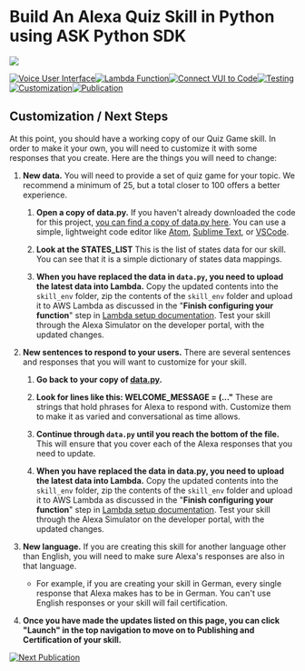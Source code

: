 # Build An Alexa Quiz Skill in Python using ASK Python SDK
<img src="https://m.media-amazon.com/images/G/01/mobile-apps/dex/alexa/alexa-skills-kit/tutorials/quiz-game/header._TTH_.png" />

[![Voice User Interface](https://m.media-amazon.com/images/G/01/mobile-apps/dex/alexa/alexa-skills-kit/tutorials/navigation/1-locked._TTH_.png)](./1-voice-user-interface.md)[![Lambda Function](https://m.media-amazon.com/images/G/01/mobile-apps/dex/alexa/alexa-skills-kit/tutorials/navigation/2-locked._TTH_.png)](./2-lambda-function.md)[![Connect VUI to Code](https://m.media-amazon.com/images/G/01/mobile-apps/dex/alexa/alexa-skills-kit/tutorials/navigation/3-locked._TTH_.png)](./3-connect-vui-to-code.md)[![Testing](https://m.media-amazon.com/images/G/01/mobile-apps/dex/alexa/alexa-skills-kit/tutorials/navigation/4-locked._TTH_.png)](./4-testing.md)[![Customization](https://m.media-amazon.com/images/G/01/mobile-apps/dex/alexa/alexa-skills-kit/tutorials/navigation/5-on._TTH_.png)](./5-customization.md)[![Publication](https://m.media-amazon.com/images/G/01/mobile-apps/dex/alexa/alexa-skills-kit/tutorials/navigation/6-off._TTH_.png)](./6-publication.md)


## Customization / Next Steps

At this point, you should have a working copy of our Quiz Game skill.  In order to make it your own, you will need to customize it with some responses that you create.  Here are the things you will need to change:

1.  **New data.** You will need to provide a set of quiz game for your topic.  We recommend a minimum of 25, but a total closer to 100 offers a better experience.

    1.  **Open a copy of data.py.** If you haven't already downloaded the code for this project, [you can find a copy of data.py here](../lambda/py/alexa/data.py).  You can use a simple, lightweight code editor like [Atom](http://atom.io), [Sublime Text](http://sublimetext.com), or [VSCode](http://code.visualstudio.com).

    2.  **Look at the STATES_LIST**  This is the list of states data for our skill.  You can see that it is a simple dictionary of states data mappings.

    3.  **When you have replaced the data in `data.py`, you need to upload the latest data into Lambda.**  Copy the updated contents into the ``skill_env`` folder, zip the contents of the ``skill_env`` folder and upload it to AWS Lambda as discussed in the "**Finish configuring your function**" step in [Lambda setup documentation](./2-lambda-function.md). Test your skill through the Alexa Simulator on the developer portal, with the updated changes.

2.  **New sentences to respond to your users.** There are several sentences and responses that you will want to customize for your skill.

    1.  **Go back to your copy of [data.py](../lambda/py/alexa/data.py).**

    2.  **Look for lines like this: WELCOME_MESSAGE = (..."** These are strings that hold phrases for Alexa to respond with.  Customize them to make it as varied and conversational as time allows.

    3.  **Continue through ``data.py`` until you reach the bottom of the file.**  This will ensure that you cover each of the Alexa responses that you need to update.
    
    4.  **When you have replaced the data in data.py, you need to upload the latest data into Lambda.**  Copy the updated contents into the ``skill_env`` folder, zip the contents of the ``skill_env`` folder and upload it to AWS Lambda as discussed in the "**Finish configuring your function**" step in [Lambda setup documentation](./2-lambda-function.md). Test your skill through the Alexa Simulator on the developer portal, with the updated changes.

3.  **New language.** If you are creating this skill for another language other than English, you will need to make sure Alexa's responses are also in that language.

    *  For example, if you are creating your skill in German, every single response that Alexa makes has to be in German.  You can't use English responses or your skill will fail certification.

4.  **Once you have made the updates listed on this page, you can click "Launch" in the top navigation to move on to Publishing and Certification of your skill.**


[![Next Publication](https://m.media-amazon.com/images/G/01/mobile-apps/dex/alexa/alexa-skills-kit/tutorials/general/buttons/button_next_publication._TTH_.png)](6-publication.md)